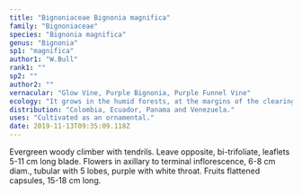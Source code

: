 ```yaml
---
title: "Bignoniaceae Bignonia magnifica"
family: "Bignoniaceae"
species: "Bignonia magnifica"
genus: "Bignonia"
sp1: "magnifica"
author1: "W.Bull"
rank1: ""
sp2: ""
author2: ""
vernacular: "Glow Vine, Purple Bignonia, Purple Funnel Vine"
ecology: "It grows in the humid forests, at the margins of the clearings or climbing on the trees, from the sea level up to about 1000 m of altitude"
distribution: "Colombia, Ecuador, Panama and Venezuela."
uses: "Cultivated as an ornamental."
date: 2019-11-13T09:35:09.118Z
---
```

Evergreen woody climber with tendrils. Leave opposite, bi-trifoliate, leaflets 5-11 cm long blade. Flowers in axillary to terminal inflorescence, 6-8 cm diam., tubular with 5 lobes, purple with white throat. Fruits flattened capsules, 15-18 cm long.